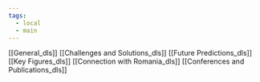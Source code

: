 ```yaml
---
tags:
  - local
  - main
---
```

[[General_dls]]
[[Challenges and Solutions_dls]]
[[Future Predictions_dls]]
[[Key Figures_dls]]
[[Connection with Romania_dls]]
[[Conferences and Publications_dls]]
